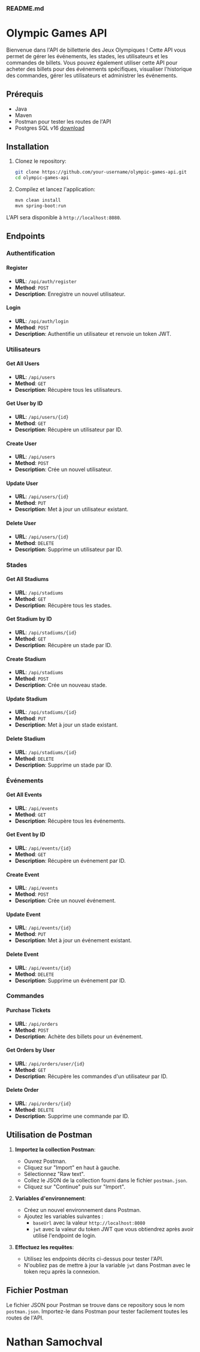 ### README.md

# Olympic Games API

Bienvenue dans l'API de billetterie des Jeux Olympiques ! Cette API vous permet de gérer les événements, les stades, les utilisateurs et les commandes de billets. Vous pouvez également utiliser cette API pour acheter des billets pour des événements spécifiques, visualiser l'historique des commandes, gérer les utilisateurs et administrer les événements.

## Prérequis

- Java
- Maven
- Postman pour tester les routes de l'API
- Postgres SQL v16 [download](https://www.postgresql.org/download/windows/)

## Installation

1. Clonez le repository:

   ```bash
   git clone https://github.com/your-username/olympic-games-api.git
   cd olympic-games-api
   ```

2. Compilez et lancez l'application:

   ```bash
   mvn clean install
   mvn spring-boot:run
   ```

L'API sera disponible à `http://localhost:8080`.

## Endpoints

### Authentification

#### Register

- **URL**: `/api/auth/register`
- **Method**: `POST`
- **Description**: Enregistre un nouvel utilisateur.

#### Login

- **URL**: `/api/auth/login`
- **Method**: `POST`
- **Description**: Authentifie un utilisateur et renvoie un token JWT.

### Utilisateurs

#### Get All Users

- **URL**: `/api/users`
- **Method**: `GET`
- **Description**: Récupère tous les utilisateurs.

#### Get User by ID

- **URL**: `/api/users/{id}`
- **Method**: `GET`
- **Description**: Récupère un utilisateur par ID.

#### Create User

- **URL**: `/api/users`
- **Method**: `POST`
- **Description**: Crée un nouvel utilisateur.

#### Update User

- **URL**: `/api/users/{id}`
- **Method**: `PUT`
- **Description**: Met à jour un utilisateur existant.

#### Delete User

- **URL**: `/api/users/{id}`
- **Method**: `DELETE`
- **Description**: Supprime un utilisateur par ID.

### Stades

#### Get All Stadiums

- **URL**: `/api/stadiums`
- **Method**: `GET`
- **Description**: Récupère tous les stades.

#### Get Stadium by ID

- **URL**: `/api/stadiums/{id}`
- **Method**: `GET`
- **Description**: Récupère un stade par ID.

#### Create Stadium

- **URL**: `/api/stadiums`
- **Method**: `POST`
- **Description**: Crée un nouveau stade.

#### Update Stadium

- **URL**: `/api/stadiums/{id}`
- **Method**: `PUT`
- **Description**: Met à jour un stade existant.

#### Delete Stadium

- **URL**: `/api/stadiums/{id}`
- **Method**: `DELETE`
- **Description**: Supprime un stade par ID.

### Événements

#### Get All Events

- **URL**: `/api/events`
- **Method**: `GET`
- **Description**: Récupère tous les événements.

#### Get Event by ID

- **URL**: `/api/events/{id}`
- **Method**: `GET`
- **Description**: Récupère un événement par ID.

#### Create Event

- **URL**: `/api/events`
- **Method**: `POST`
- **Description**: Crée un nouvel événement.

#### Update Event

- **URL**: `/api/events/{id}`
- **Method**: `PUT`
- **Description**: Met à jour un événement existant.

#### Delete Event

- **URL**: `/api/events/{id}`
- **Method**: `DELETE`
- **Description**: Supprime un événement par ID.

### Commandes

#### Purchase Tickets

- **URL**: `/api/orders`
- **Method**: `POST`
- **Description**: Achète des billets pour un événement.

#### Get Orders by User

- **URL**: `/api/orders/user/{id}`
- **Method**: `GET`
- **Description**: Récupère les commandes d'un utilisateur par ID.

#### Delete Order

- **URL**: `/api/orders/{id}`
- **Method**: `DELETE`
- **Description**: Supprime une commande par ID.

## Utilisation de Postman

1. **Importez la collection Postman**:
   - Ouvrez Postman.
   - Cliquez sur "Import" en haut à gauche.
   - Sélectionnez "Raw text".
   - Collez le JSON de la collection fourni dans le fichier `postman.json`.
   - Cliquez sur "Continue" puis sur "Import".

2. **Variables d'environnement**:
   - Créez un nouvel environnement dans Postman.
   - Ajoutez les variables suivantes :
     - `baseUrl` avec la valeur `http://localhost:8080`
     - `jwt` avec la valeur du token JWT que vous obtiendrez après avoir utilisé l'endpoint de login.

3. **Effectuez les requêtes**:
   - Utilisez les endpoints décrits ci-dessus pour tester l'API.
   - N'oubliez pas de mettre à jour la variable `jwt` dans Postman avec le token reçu après la connexion.

## Fichier Postman

Le fichier JSON pour Postman se trouve dans ce repository sous le nom `postman.json`. Importez-le dans Postman pour tester facilement toutes les routes de l'API.

# Nathan Samochval
